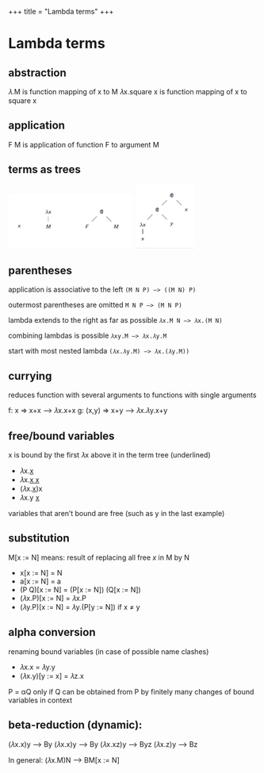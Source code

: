 +++
title = "Lambda terms"
+++

# Lambda terms
## abstraction
𝜆.M is function mapping of x to M
𝜆x.square x is function mapping of x to square x

## application
F M is application of function F to argument M

## terms as trees
![screenshot.png](6b229883cf977b73b10c370d2cf2bca9.png)
![screenshot.png](b06d6359ad899d2f43b675ff8530866d.png)

## parentheses
application is associative to the left
`(M N P) —> ((M N) P)`

outermost parentheses are omitted
`M N P —> (M N P)`

lambda extends to the right as far as possible
`𝜆x.M N —> 𝜆x.(M N)`

combining lambdas is possible
`𝜆xy.M —> 𝜆x.𝜆y.M`

start with most nested lambda
`(𝜆x.𝜆y.M) —> 𝜆x.(𝜆y.M))`

## currying
reduces function with several arguments to functions with single arguments

f: x => x+x —> 𝜆x.x+x
g: (x,y) => x+y —> 𝜆x.𝜆y.x+y

## free/bound variables
x is bound by the first 𝜆x above it in the term tree (underlined)

- 𝜆x.<u>x</u>
- 𝜆x.<u>x x</u>
- (𝜆x.<u>x</u>)x
- 𝜆x.y <u>x</u>

variables that aren’t bound are free (such as y in the last example)

## substitution
M[x := N] means: result of replacing all free *x* in M by N

- x[x := N] = N
- a[x := N] = a
- (P Q)[x := N] = (P[x := N]) (Q[x := N])
- (𝜆x.P)[x := N] = 𝜆x.P
- (𝜆y.P)[x := N] = 𝜆y.(P[y := N]) if x ≠ y

## alpha conversion
renaming bound variables (in case of possible name clashes)
- 𝜆x.x = 𝜆y.y
- (𝜆x.y)[y := x] = 𝜆z.x

P = αQ only if Q can be obtained from P by finitely many changes of bound variables in context

## beta-reduction (dynamic):
(𝜆x.x)y —> By
(𝜆x.x)y —> By
(𝜆x.xz)y —> Byz
(𝜆x.z)y —> Bz

In general: (𝜆x.M)N —> BM[x := N]

